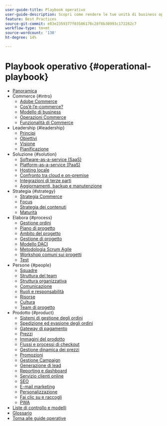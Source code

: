 ```yaml
---
user-guide-title: Playbook operativo
user-guide-description: Scopri come rendere le tue unità di business operative e pronte per gestire un sito di e-commerce di successo.
feature: Best Practices
source-git-commit: e83e2359377f03506178c28f8b30993c172282c7
workflow-type: tm+mt
source-wordcount: '138'
ht-degree: 14%

---
```



# Playbook operativo {#operational-playbook}

- [Panoramica](overview.md)
- Commerce {#intro}
   - [Adobe Commerce](intro/commerce.md)
   - [Cos’è l’e-commerce?](intro/ecommerce.md)
   - [Modello di business](intro/business-model.md)
   - [Operazioni Commerce](intro/operations.md)
   - [Funzionalità di Commerce](intro/features.md)
- Leadership {#leadership}
   - [Principi](leadership/principles.md)
   - [Obiettivi](leadership/goals.md)
   - [Visione](leadership/vision.md)
   - [Pianificazione](leadership/planning.md)
- Soluzione {#solution}
   - [Software-as-a-service (SaaS)](solution/software-service.md)
   - [Platform-as-a-service (PaaS)](solution/platform-service.md)
   - [Hosting locale](solution/on-premises.md)
   - [Confronto tra cloud e on-premise](solution/hosting-comparison.md)
   - [Integrazioni di terze parti](solution/integrations.md)
   - [Aggiornamenti, backup e manutenzione](solution/maintenance.md)
- Strategia {#strategy}
   - [Strategia Commerce](strategy/commerce.md)
   - [Focus](strategy/focus.md)
   - [Strategia dei contenuti](strategy/content.md)
   - [Maturità](strategy/maturity.md)
- Elabora {#process}
   - [Gestione ordini](process/order-management.md)
   - [Piano di progetto](process/project-plan.md)
   - [Ambito del progetto](process/project-scope.md)
   - [Gestione di progetto](process/project-management.md)
   - [Modello DACI](process/project-management-framework.md)
   - [Metodologia Scrum Agile](process/agile-scrum.md)
   - [Workshop comuni sui progetti](process/project-workshops.md)
   - [Test](process/testing.md)
- Persone {#people}
   - [Squadre](people/teams.md)
   - [Struttura del team](people/team-structure.md)
   - [Struttura organizzativa](people/organizational-structure.md)
   - [Comunicazione](people/communication.md)
   - [Ruoli e responsabilità](people/roles-responsibilities.md)
   - [Risorse](people/resources.md)
   - [Cultura](people/culture.md)
   - [Team di progetto](people/project-teams.md)
- Prodotto {#product}
   - [Sistemi di gestione degli ordini](product/order-management-systems.md)
   - [Spedizione ed evasione degli ordini](product/shipping-fulfillment.md)
   - [Gateway di pagamento](product/payment-gateways.md)
   - [Prezzi](product/pricing.md)
   - [Immagini del prodotto](product/images.md)
   - [Flussi e processi di checkout](product/checkout.md)
   - [Gestione dinamica dei prezzi](product/dynamic-pricing.md)
   - [Promozioni](product/promotions.md)
   - [Gestione Campaign](product/campaign-management.md)
   - [Generazione di lead](product/lead-generation.md)
   - [Reporting e dashboard](product/reporting.md)
   - [Servizio clienti online](product/customer-service.md)
   - [SEO](product/search-engine-optimization.md)
   - [E-mail marketing](product/marketing.md)
   - [Personalizzazione](product/personalization.md)
   - [Fai clic su e raccogli](product/click-collect.md)
   - [PWA](product/progressive-web-app.md)
- [Liste di controllo e modelli](checklists-templates/home.md)
- [Glossario](glossary.md)
- [Torna alle guide operative](https://experienceleague.adobe.com/docs/commerce-operations/operational-guides/home.html)
